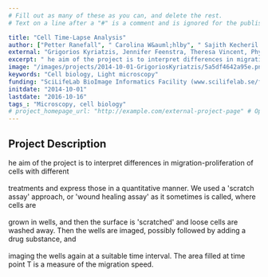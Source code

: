 ```yaml
---
# Fill out as many of these as you can, and delete the rest.
# Text on a line after a "#" is a comment and is ignored for the published page.

title: "Cell Time-Lapse Analysis"
author: ["Petter Ranefall", " Carolina W&auml;hlby", " Sajith Kecheril Sadanandan"]
external: "Grigorios Kyriatzis, Jennifer Feenstra, Theresa Vincent, Physiology and Pharmacology, KI"
excerpt: " he aim of the project is to interpret differences in migration-proliferation of cells with different  treatments and express those in a quantitative manner. We used a 'scratch assay' approach, or 'wo..."
image: "/images/projects/2014-10-01-GrigoriosKyriatzis/5a5df4642a95e.png" # Image should be pushed to /images/projects/YYYY-MM-DD-projectid/ before
keywords: "Cell biology, Light microscopy"
funding: "SciLifeLab BioImage Informatics Facility (www.scilifelab.se/facilities/bioimage-informatics)"
initdate: "2014-10-01"
lastdate: "2016-10-16"
tags_: "Microscopy, cell biology"
# project_homepage_url: "http://example.com/external-project-page" # Optional external homepage for this project
---
```


## Project Description
 he aim of the project is to interpret differences in migration-proliferation of cells with different <br/><br/>treatments and express those in a quantitative manner. We used a 'scratch assay' approach, or 'wound healing assay' as it sometimes is called, where cells are <br/><br/>grown in wells, and then the surface is 'scratched' and loose cells are washed away. Then the wells are imaged, possibly followed by adding a drug substance, and <br/><br/>imaging the wells again at a suitable time interval. The area filled at time point T is a measure of the migration speed. 
